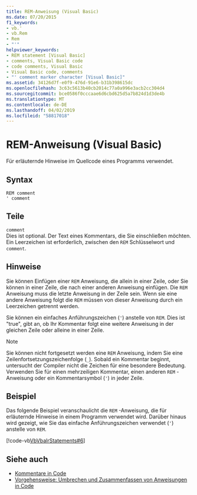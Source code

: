 ```yaml
---
title: REM-Anweisung (Visual Basic)
ms.date: 07/20/2015
f1_keywords:
- vb.'
- vb.Rem
- Rem
- "'"
helpviewer_keywords:
- REM statement [Visual Basic]
- comments, Visual Basic code
- code comments, Visual Basic
- Visual Basic code, comments
- "' comment marker character [Visual Basic]"
ms.assetid: 34126d7f-e0f9-476d-91e6-b31b398615dc
ms.openlocfilehash: 3c63c5613b40cb2014c77a0a996e3acb2cc304d4
ms.sourcegitcommit: bce0586f0cccaae6d6cbd625d5a7b824d1d3de4b
ms.translationtype: MT
ms.contentlocale: de-DE
ms.lasthandoff: 04/02/2019
ms.locfileid: "58817018"
---
```

# <a name="rem-statement-visual-basic"></a>REM-Anweisung (Visual Basic)
Für erläuternde Hinweise im Quellcode eines Programms verwendet.  
  
## <a name="syntax"></a>Syntax  
  
```  
REM comment  
' comment  
```  
  
## <a name="parts"></a>Teile  
 `comment`  
 Dies ist optional. Der Text eines Kommentars, die Sie einschließen möchten. Ein Leerzeichen ist erforderlich, zwischen den `REM` Schlüsselwort und `comment`.  
  
## <a name="remarks"></a>Hinweise  
 Sie können Einfügen einer `REM` Anweisung, die allein in einer Zeile, oder Sie können in einer Zeile, die nach einer anderen Anweisung einfügen. Die `REM` Anweisung muss die letzte Anweisung in der Zeile sein. Wenn sie eine andere Anweisung folgt die `REM` müssen von dieser Anweisung durch ein Leerzeichen getrennt werden.  
  
 Sie können ein einfaches Anführungszeichen (`'`) anstelle von `REM`. Dies ist "true", gibt an, ob Ihr Kommentar folgt eine weitere Anweisung in der gleichen Zeile oder alleine in einer Zeile.  
  
> [!NOTE]
>  Sie können nicht fortgesetzt werden eine `REM` Anweisung, indem Sie eine Zeilenfortsetzungszeichenfolge (`_`). Sobald ein Kommentar beginnt, untersucht der Compiler nicht die Zeichen für eine besondere Bedeutung. Verwenden Sie für einen mehrzeiligen Kommentar, einen anderen `REM` -Anweisung oder ein Kommentarsymbol (`'`) in jeder Zeile.  
  
## <a name="example"></a>Beispiel  
 Das folgende Beispiel veranschaulicht die `REM` -Anweisung, die für erläuternde Hinweise in einem Programm verwendet wird. Darüber hinaus wird gezeigt, wie Sie das einfache Anführungszeichen verwendet (`'`) anstelle von `REM`.  
  
 [!code-vb[VbVbalrStatements#6](~/samples/snippets/visualbasic/VS_Snippets_VBCSharp/VbVbalrStatements/VB/Class1.vb#6)]  
  
## <a name="see-also"></a>Siehe auch

- [Kommentare in Code](../../../visual-basic/programming-guide/program-structure/comments-in-code.md)
- [Vorgehensweise: Umbrechen und Zusammenfassen von Anweisungen in Code](../../../visual-basic/programming-guide/program-structure/how-to-break-and-combine-statements-in-code.md)
